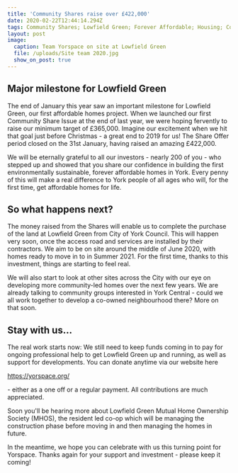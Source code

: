 ```yaml
---
title: 'Community Shares raise over £422,000'
date: 2020-02-22T12:44:14.294Z
tags: Community Shares; Lowfield Green; Forever Affordable; Housing; Communities
layout: post
image:
  caption: Team Yorspace on site at Lowfield Green
  file: /uploads/Site team 2020.jpg
  show_on_post: true
---
```

## Major milestone for Lowfield Green

The end of January this year saw an important milestone for Lowfield Green, our first affordable homes project. When we launched our first Community Share Issue at the end of last year, we were hoping fervently to raise our minimum target of £365,000. Imagine our excitement when we hit that goal just before Christmas - a great end  to 2019 for us! The Share Offer period closed on the 31st January, having raised an amazing £422,000. 

We will be eternally grateful to all our investors - nearly 200 of you - who stepped up and showed that you share our confidence in building the first environmentally sustainable, forever affordable homes in York. Every penny of this will make a real difference to York people of all ages who will, for the first time, get affordable homes for life. 

## So what happens next?

The money raised from the Shares will enable us to complete the purchase of the land at Lowfield Green from City of York Council. This will happen very soon, once the access road and services are installed by their contractors. We aim to be on site around the middle of June 2020, with homes ready to move in to in Summer 2021. For the first time, thanks to this investment, things are starting to feel real.

We will also start to look at other sites across the City with our eye on developing more community-led homes over the next few years. We are already talking to community groups interested in York Central - could we all work together to develop a co-owned neighbourhood there? More on that soon.

## Stay with us...

The real work starts now: We still need to keep funds coming in to pay for ongoing professional help to get Lowfield Green up and running, as well as support for developments. You can donate anytime via our website here <!--StartFragment-->

<https://yorspace.org/>

<!--EndFragment--> - either as a one off or a regular payment. All contributions are much appreciated.

Soon you'll be hearing more about Lowfield Green Mutual Home Ownership Society (MHOS), the resident led co-op which will be managing the construction phase before moving in and then managing the homes in future. 

In the meantime, we hope you can celebrate with us this turning point for Yorspace. Thanks again for your support and investment - please keep it coming!
